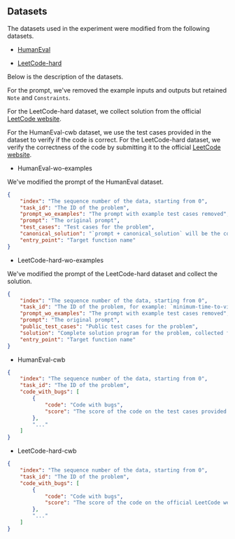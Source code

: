 
## Datasets


The datasets used in the experiment were modified from the following datasets. 

- [HumanEval](https://github.com/openai/human-eval)

- [LeetCode-hard](https://github.com/GammaTauAI/leetcode-hard-gym)


Below is the description of the datasets. 

For the prompt, we've removed the example inputs and outputs but retained `Note` and `Constraints`. 

For the LeetCode-hard dataset, we collect solution from the official [LeetCode website](https://leetcode.com). 

For the HumanEval-cwb dataset, we use the test cases provided in the dataset to verify if the code is correct. 
For the LeetCode-hard dataset, we verify the correctness of the code by submitting it to the official [LeetCode website](https://leetcode.com). 


- HumanEval-wo-examples

We've modified the prompt of the HumanEval dataset.

```json
{
    "index": "The sequence number of the data, starting from 0",
    "task_id": "The ID of the problem",
    "prompt_wo_examples": "The prompt with example test cases removed",
    "prompt": "The original prompt",
    "test_cases": "Test cases for the problem",
    "canonical_solution": "`prompt + canonical_solution` will be the complete solution for the problem",
    "entry_point": "Target function name"
}
```


- LeetCode-hard-wo-examples

We've modified the prompt of the LeetCode-hard dataset and collect the solution. 

```json
{
    "index": "The sequence number of the data, starting from 0",
    "task_id": "The ID of the problem, for example: `minimum-time-to-visit-a-cell-in-a-grid`",
    "prompt_wo_examples": "The prompt with example test cases removed",
    "prompt": "The original prompt",
    "public_test_cases": "Public test cases for the problem",
    "solution": "Complete solution program for the problem, collected from the official LeetCode website",
    "entry_point": "Target function name"
}
```


- HumanEval-cwb

```json
{
    "index": "The sequence number of the data, starting from 0",
    "task_id": "The ID of the problem",
    "code_with_bugs": [
        {
            "code": "Code with bugs",
            "score": "The score of the code on the test cases provided in the dataset"
        },
        "..."
    ]
}
```


- LeetCode-hard-cwb

```json
{
    "index": "The sequence number of the data, starting from 0",
    "task_id": "The ID of the problem",
    "code_with_bugs": [
        {
            "code": "Code with bugs",
            "score": "The score of the code on the official LeetCode website"
        },
        "..."
    ]
}
```


